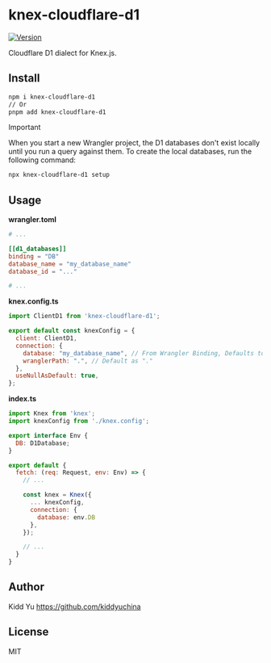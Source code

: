 # knex-cloudflare-d1

[![Version](https://img.shields.io/npm/v/knex-cloudflare-d1.svg)](https://npmjs.com/package/knex-cloudflare-d1)

Cloudflare D1 dialect for Knex.js.

## Install

```bash
npm i knex-cloudflare-d1
// Or
pnpm add knex-cloudflare-d1
```

> [!IMPORTANT]  
> When you start a new Wrangler project, the D1 databases don't exist locally until you run a query against them. To create the local databases, run the following command:
> ```bash
> npx knex-cloudflare-d1 setup
> ```

## Usage
**wrangler.toml**
```toml
# ...

[[d1_databases]]
binding = "DB"
database_name = "my_database_name"
database_id = "..."

# ...
```

**knex.config.ts**
```js
import ClientD1 from 'knex-cloudflare-d1';

export default const knexConfig = {
  client: ClientD1,
  connection: {
    database: "my_database_name", // From Wrangler Binding, Defaults to first D1 Database in Wrangler.
    wranglerPath: ".", // Default as "."
  },
  useNullAsDefault: true,
};
```

**index.ts**
```js
import Knex from 'knex';
import knexConfig from './knex.config';

export interface Env {
  DB: D1Database;
}

export default {
  fetch: (req: Request, env: Env) => {
    // ...

    const knex = Knex({
      ... knexConfig,
      connection: {
        database: env.DB
      },
    });

    // ...
  }
}

```

## Author

Kidd Yu <https://github.com/kiddyuchina>

## License

MIT